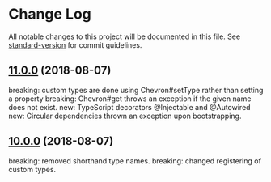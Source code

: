 # Change Log

All notable changes to this project will be documented in this file. See [standard-version](https://github.com/conventional-changelog/standard-version) for commit guidelines.

<a name="11.0.0"></a>

## [11.0.0](https://github.com/FelixRilling/chevron/compare/v10.0.0...v11.0.0) (2018-08-07)

breaking: custom types are done using Chevron#setType rather than setting a property
breaking: Chevron#get throws an exception if the given name does not exist.
new: TypeScript decorators @Injectable and @Autowired
new: Circular dependencies thrown an exception upon bootstrapping.

<a name="10.0.0"></a>

## [10.0.0](https://github.com/FelixRilling/chevron/compare/v9.0.0...v10.0.0) (2018-08-07)

breaking: removed shorthand type names.
breaking: changed registering of custom types.
